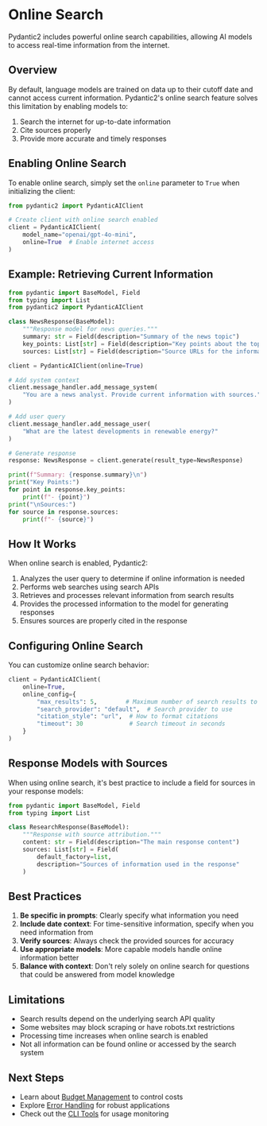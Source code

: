 # Online Search

Pydantic2 includes powerful online search capabilities, allowing AI models to access real-time information from the internet.

## Overview

By default, language models are trained on data up to their cutoff date and cannot access current information. Pydantic2's online search feature solves this limitation by enabling models to:

1. Search the internet for up-to-date information
2. Cite sources properly
3. Provide more accurate and timely responses

## Enabling Online Search

To enable online search, simply set the `online` parameter to `True` when initializing the client:

```python
from pydantic2 import PydanticAIClient

# Create client with online search enabled
client = PydanticAIClient(
    model_name="openai/gpt-4o-mini",
    online=True  # Enable internet access
)
```

## Example: Retrieving Current Information

```python
from pydantic import BaseModel, Field
from typing import List
from pydantic2 import PydanticAIClient

class NewsResponse(BaseModel):
    """Response model for news queries."""
    summary: str = Field(description="Summary of the news topic")
    key_points: List[str] = Field(description="Key points about the topic")
    sources: List[str] = Field(description="Source URLs for the information")

client = PydanticAIClient(online=True)

# Add system context
client.message_handler.add_message_system(
    "You are a news analyst. Provide current information with sources."
)

# Add user query
client.message_handler.add_message_user(
    "What are the latest developments in renewable energy?"
)

# Generate response
response: NewsResponse = client.generate(result_type=NewsResponse)

print(f"Summary: {response.summary}\n")
print("Key Points:")
for point in response.key_points:
    print(f"- {point}")
print("\nSources:")
for source in response.sources:
    print(f"- {source}")
```

## How It Works

When online search is enabled, Pydantic2:

1. Analyzes the user query to determine if online information is needed
2. Performs web searches using search APIs
3. Retrieves and processes relevant information from search results
4. Provides the processed information to the model for generating responses
5. Ensures sources are properly cited in the response

## Configuring Online Search

You can customize online search behavior:

```python
client = PydanticAIClient(
    online=True,
    online_config={
        "max_results": 5,        # Maximum number of search results to use
        "search_provider": "default",  # Search provider to use
        "citation_style": "url",  # How to format citations
        "timeout": 30             # Search timeout in seconds
    }
)
```

## Response Models with Sources

When using online search, it's best practice to include a field for sources in your response models:

```python
from pydantic import BaseModel, Field
from typing import List

class ResearchResponse(BaseModel):
    """Response with source attribution."""
    content: str = Field(description="The main response content")
    sources: List[str] = Field(
        default_factory=list,
        description="Sources of information used in the response"
    )
```

## Best Practices

1. **Be specific in prompts**: Clearly specify what information you need
2. **Include date context**: For time-sensitive information, specify when you need information from
3. **Verify sources**: Always check the provided sources for accuracy
4. **Use appropriate models**: More capable models handle online information better
5. **Balance with context**: Don't rely solely on online search for questions that could be answered from model knowledge

## Limitations

- Search results depend on the underlying search API quality
- Some websites may block scraping or have robots.txt restrictions
- Processing time increases when online search is enabled
- Not all information can be found online or accessed by the search system

## Next Steps

- Learn about [Budget Management](budget-management.md) to control costs
- Explore [Error Handling](error-handling.md) for robust applications
- Check out the [CLI Tools](../cli.md) for usage monitoring

